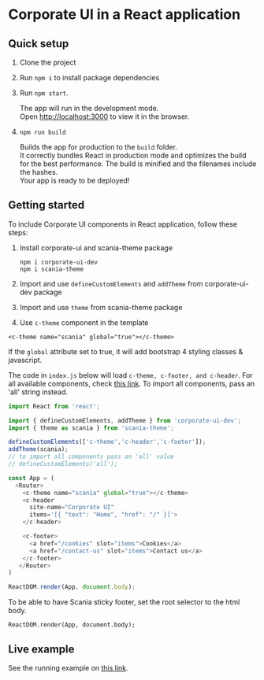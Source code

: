 # Corporate UI in a React application

## Quick setup

1. Clone the project
2. Run `npm i` to install package dependencies
3. Run `npm start`. 

   The app will run in the development mode.<br>
   Open [http://localhost:3000](http://localhost:3000) to view it in the browser.

4. `npm run build`

   Builds the app for production to the `build` folder.<br>
   It correctly bundles React in production mode and optimizes the build for the best performance.
   The build is minified and the filenames include the hashes.<br>
   Your app is ready to be deployed!
   
   
## Getting started

To include Corporate UI components in React application, follow these steps:

1. Install corporate-ui  and scania-theme package

   ```
   npm i corporate-ui-dev
   npm i scania-theme
   ```

2. Import and use `defineCustomElements` and `addTheme` from corporate-ui-dev package

3. Import and use `theme` from scania-theme package

4.  Use `c-theme` component in the template

   ```<c-theme name="scania" global="true"></c-theme>```
   
   If the `global` attribute set to true, it will add bootstrap 4 styling classes & javascript.
   

The code in `index.js` below will load `c-theme, c-footer, and c-header`. For all available components, check [this link](https://static.scania.com/build/global/4.0.0-alpha.1/www/index.html). To import all components, pass an 'all' string instead.

```js
import React from 'react';

import { defineCustomElements, addTheme } from 'corporate-ui-dev';
import { theme as scania } from 'scania-theme'; 

defineCustomElements(['c-theme','c-header','c-footer']);
addTheme(scania);
// to import all components pass an 'all' value
// defineCustomElements('all');

const App = (
  <Router>
    <c-theme name="scania" global="true"></c-theme>
    <c-header
      site-name="Corporate UI"
      items='[{ "text": "Home", "href": "/" }]'>
    </c-header>

    <c-footer>
      <a href="/cookies" slot="items">Cookies</a>
      <a href="/contact-us" slot="items">Contact us</a>
    </c-footer>
   </Router>
)

ReactDOM.render(App, document.body);

```

To be able to have Scania sticky footer, set the root selector to the html body. 
```
ReactDOM.render(App, document.body);
```


## Live example

See the running example on [this link](https://scania.github.io/corporate-ui-react/).

